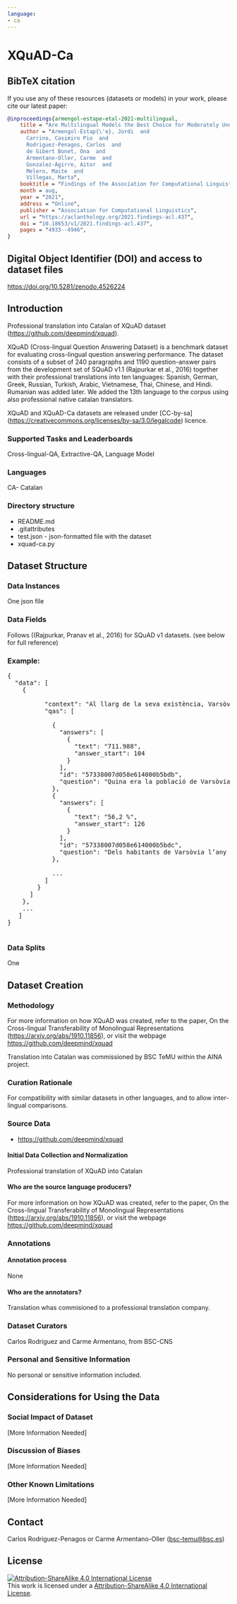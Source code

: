 ```yaml
---
language:
- ca
---
```

# XQuAD-Ca

## BibTeX  citation

If you use any of these resources (datasets or models) in your work, please cite our latest paper:

```bibtex
@inproceedings{armengol-estape-etal-2021-multilingual,
    title = "Are Multilingual Models the Best Choice for Moderately Under-resourced Languages? {A} Comprehensive Assessment for {C}atalan",
    author = "Armengol-Estap{\'e}, Jordi  and
      Carrino, Casimiro Pio  and
      Rodriguez-Penagos, Carlos  and
      de Gibert Bonet, Ona  and
      Armentano-Oller, Carme  and
      Gonzalez-Agirre, Aitor  and
      Melero, Maite  and
      Villegas, Marta",
    booktitle = "Findings of the Association for Computational Linguistics: ACL-IJCNLP 2021",
    month = aug,
    year = "2021",
    address = "Online",
    publisher = "Association for Computational Linguistics",
    url = "https://aclanthology.org/2021.findings-acl.437",
    doi = "10.18653/v1/2021.findings-acl.437",
    pages = "4933--4946",
}
```

## Digital Object Identifier (DOI) and access to dataset files

https://doi.org/10.5281/zenodo.4526224


## Introduction

Professional translation into Catalan of XQuAD dataset (https://github.com/deepmind/xquad).

XQuAD (Cross-lingual Question Answering Dataset) is a benchmark dataset for evaluating cross-lingual question answering performance. The dataset consists of a subset of 240 paragraphs and 1190 question-answer pairs from the development set of SQuAD v1.1 (Rajpurkar et al., 2016) together with their professional translations into ten languages: Spanish, German, Greek, Russian, Turkish, Arabic, Vietnamese, Thai, Chinese, and Hindi. Rumanian was added later. We added the 13th language to the corpus using also professional native catalan translators.

XQuAD and XQuAD-Ca datasets are released under [CC-by-sa] (https://creativecommons.org/licenses/by-sa/3.0/legalcode) licence. 

### Supported Tasks and Leaderboards

Cross-lingual-QA, Extractive-QA, Language Model

### Languages

CA- Catalan

### Directory structure

* README.md
* .gitattributes
* test.json - json-formatted file with the dataset
* xquad-ca.py

## Dataset Structure

### Data Instances

One json file

### Data Fields

Follows ((Rajpurkar, Pranav et al., 2016) for SQuAD v1 datasets. (see below for full reference)

### Example:
<pre>
{
  "data": [
    {
    
          "context": "Al llarg de la seva existència, Varsòvia ha estat una ciutat multicultural. Segons el cens del 1901, de 711.988 habitants, el 56,2 % eren catòlics, el 35,7 % jueus, el 5 % cristians ortodoxos grecs i el 2,8 % protestants. Vuit anys després, el 1909, hi havia 281.754 jueus (36,9 %), 18.189 protestants (2,4 %) i 2.818 mariavites (0,4 %). Això va provocar que es construïssin centenars de llocs de culte religiós a totes les parts de la ciutat. La majoria d’ells es van destruir després de la insurrecció de Varsòvia del 1944. Després de la guerra, les noves autoritats comunistes de Polònia van apocar la construcció d’esglésies i només se’n va construir un petit nombre.",
          "qas": [
            
            {
              "answers": [
                {
                  "text": "711.988",
                  "answer_start": 104
                }
              ],
              "id": "57338007d058e614000b5bdb",
              "question": "Quina era la població de Varsòvia l’any 1901?"
            },
            {
              "answers": [
                {
                  "text": "56,2 %",
                  "answer_start": 126
                }
              ],
              "id": "57338007d058e614000b5bdc",
              "question": "Dels habitants de Varsòvia l’any 1901, quin percentatge era catòlic?"
            },
    
            ...
          ]
        }
      ]
    }, 
    ...
   ]
} 

</pre>

### Data Splits

One

## Dataset Creation

### Methodology

For more information on how XQuAD was created, refer to the paper, On the Cross-lingual Transferability of Monolingual Representations (https://arxiv.org/abs/1910.11856), or visit the webpage https://github.com/deepmind/xquad

Translation into Catalan was commissioned by BSC TeMU within the AINA project. 

### Curation Rationale

For compatibility with similar datasets in other languages, and to allow inter-lingual comparisons. 

### Source Data

- https://github.com/deepmind/xquad

#### Initial Data Collection and Normalization

Professional translation of XQuAD into Catalan

#### Who are the source language producers?

For more information on how XQuAD was created, refer to the paper, On the Cross-lingual Transferability of Monolingual Representations (https://arxiv.org/abs/1910.11856), or visit the webpage https://github.com/deepmind/xquad

### Annotations

#### Annotation process

None

#### Who are the annotators?

Translation whas commisioned to a professional translation company.

### Dataset Curators

Carlos Rodríguez and Carme Armentano, from BSC-CNS

### Personal and Sensitive Information

No personal or sensitive information included.

## Considerations for Using the Data

### Social Impact of Dataset

[More Information Needed]

### Discussion of Biases

[More Information Needed]

### Other Known Limitations

[More Information Needed]


## Contact

Carlos Rodríguez-Penagos or Carme Armentano-Oller (bsc-temu@bsc.es)

## License

<a rel="license" href="https://creativecommons.org/licenses/by-sa/4.0/"><img alt="Attribution-ShareAlike 4.0 International License" style="border-width:0" src="https://i.creativecommons.org/l/by/4.0/88x31.png" /></a><br />This work is licensed under a <a rel="license" href="https://creativecommons.org/licenses/by-sa/4.0/">Attribution-ShareAlike 4.0 International License</a>.